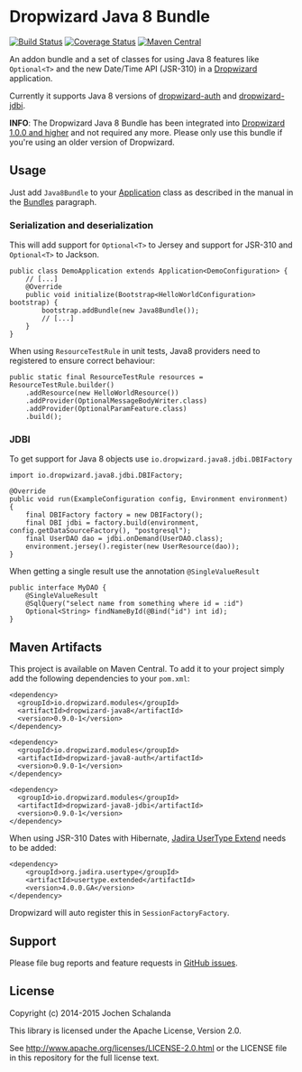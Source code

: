 Dropwizard Java 8 Bundle
========================

[![Build Status](https://travis-ci.org/dropwizard/dropwizard-java8.svg?branch=master)](https://travis-ci.org/dropwizard/dropwizard-java8)
[![Coverage Status](https://img.shields.io/coveralls/dropwizard/dropwizard-java8.svg)](https://coveralls.io/r/dropwizard/dropwizard-java8)
[![Maven Central](https://img.shields.io/maven-central/v/io.dropwizard.modules/dropwizard-java8.svg)](http://mvnrepository.com/artifact/io.dropwizard.modules/dropwizard-java8)

An addon bundle and a set of classes for using Java 8 features like `Optional<T>` and the new Date/Time API (JSR-310) in a [Dropwizard](http://www.dropwizard.io/) application.

Currently it supports Java 8 versions of [dropwizard-auth](http://dropwizard.io/0.9.0/dropwizard-auth/) and [dropwizard-jdbi](http://dropwizard.io/0.9.0/dropwizard-jdbi/).

**INFO**: The Dropwizard Java 8 Bundle has been integrated into [Dropwizard 1.0.0 and higher](http://www.dropwizard.io/1.0.0/docs/about/release-notes.html#v1-0-0-jul-26-2016) and not required any more. Please only use this bundle if you're using an older version of Dropwizard.


Usage
-----

Just add `Java8Bundle` to your [Application](http://dropwizard.io/0.9.0/dropwizard-core/apidocs/io/dropwizard/Application.html) class
as described in the manual in the [Bundles](http://dropwizard.io/0.9.0/docs/manual/core.html#man-core-bundles) paragraph.

### Serialization and deserialization
This will add support for `Optional<T>` to Jersey and support for JSR-310 and `Optional<T>` to Jackson.

    public class DemoApplication extends Application<DemoConfiguration> {
        // [...]
        @Override
        public void initialize(Bootstrap<HelloWorldConfiguration> bootstrap) {
            bootstrap.addBundle(new Java8Bundle());
            // [...]
        }
    }

When using `ResourceTestRule` in unit tests, Java8 providers need to registered to ensure correct behaviour:

    public static final ResourceTestRule resources = ResourceTestRule.builder()
        .addResource(new HelloWorldResource())
        .addProvider(OptionalMessageBodyWriter.class)
        .addProvider(OptionalParamFeature.class)
        .build();

### JDBI

To get support for Java 8 objects use `io.dropwizard.java8.jdbi.DBIFactory`

    import io.dropwizard.java8.jdbi.DBIFactory;

    @Override
    public void run(ExampleConfiguration config, Environment environment) {
        final DBIFactory factory = new DBIFactory();
        final DBI jdbi = factory.build(environment, config.getDataSourceFactory(), "postgresql");
        final UserDAO dao = jdbi.onDemand(UserDAO.class);
        environment.jersey().register(new UserResource(dao));
    }

When getting a single result use the annotation `@SingleValueResult`

    public interface MyDAO {
        @SingleValueResult
        @SqlQuery("select name from something where id = :id")
        Optional<String> findNameById(@Bind("id") int id);
    }


Maven Artifacts
---------------

This project is available on Maven Central. To add it to your project simply add the following dependencies to your
`pom.xml`:

    <dependency>
      <groupId>io.dropwizard.modules</groupId>
      <artifactId>dropwizard-java8</artifactId>
      <version>0.9.0-1</version>
    </dependency>

    <dependency>
      <groupId>io.dropwizard.modules</groupId>
      <artifactId>dropwizard-java8-auth</artifactId>
      <version>0.9.0-1</version>
    </dependency>

    <dependency>
      <groupId>io.dropwizard.modules</groupId>
      <artifactId>dropwizard-java8-jdbi</artifactId>
      <version>0.9.0-1</version>
    </dependency>

When using JSR-310 Dates with Hibernate, [Jadira UserType Extend](http://jadira.sourceforge.net/usertype.extended/) needs to be added:

    <dependency>
        <groupId>org.jadira.usertype</groupId>
        <artifactId>usertype.extended</artifactId>
        <version>4.0.0.GA</version>
    </dependency>

Dropwizard will auto register this in `SessionFactoryFactory`.

Support
-------

Please file bug reports and feature requests in [GitHub issues](https://github.com/dropwizard/dropwizard-java8/issues).


License
-------

Copyright (c) 2014-2015 Jochen Schalanda

This library is licensed under the Apache License, Version 2.0.

See http://www.apache.org/licenses/LICENSE-2.0.html or the LICENSE file in this repository for the full license text.
